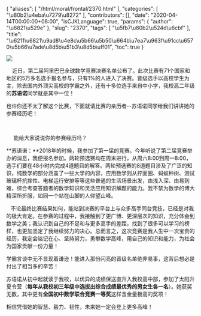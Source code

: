 {
    "aliases": [
        "/html/moral/frontal/2370.html"
    ],
    "categories": [
        "\u80b2\u4eba\u7279\u8272"
    ],
    "contributors": [],
    "date": "2020-04-14T00:00:00+08:00",
    "isCJKLanguage": true,
    "params": {
        "author": "\u6821\u529e"
    },
    "slug": "2370",
    "tags": [
        "\u5fb7\u80b2\u524d\u6cbf"
    ],
    "title": "\u6211\u6821\u9ad8\u4e8c\u5b66\u5b50\u664b\u7ea7\u963f\u91cc\u6570\u5b66\u7ade\u8d5b\u51b3\u8d5b\uff01",
    "toc": true
}

![](https://cdn.tfls.online/mirror/full/607ae2ecb380f20ec9bd37f15b9ddc2cc756b534.jpg)




 




     近日，第二届阿里巴巴全球数学竞赛决赛名单公布了。此次比赛有71个国家和地区的5万多名选手报名参与，只有1%的人进入了决赛。晋级选手以高校学生为主，除去国内外顶尖高校的学霸之外，还有十多位选手来自中小学，我校高二年级的**苏语诺**同学就是其中一位！




也许你还不太了解这个比赛，下面就请比赛的亲历者--苏语诺同学给我们讲讲她的参赛经历吧！




    




     能给大家说说你的参赛经历吗？




**苏语诺：**2018年的时候，我参加了第一届的竞赛。今年听说了第二届竞赛举办的消息，我便报名参加。两轮预选赛均在周末进行，从周六8:00到周一8:00，选手们要在48小时内完成4道题目的解答。两轮预选赛的8道题目涉及了广泛的知识，纯数学的部分涵盖了一些大学的内容，应用数学则从拧面圈、蚂蚁种树、测试玻璃杯抗摔性、电梯运行安排等等这些普通的生活场景出发，由浅入深、由易到难，综合考查答题者的数学知识和灵活应用知识解题的能力。我不禁为数学的博大精深所折服，如同一个站在山脚的人仰望山峰。




   不论最终比赛结果如何，能站到决赛的平台上与众多高手同台竞技，已经是对我的极大肯定。在参赛的过程中，我接触到了更广博、更深层次的知识，充分体会到数学之美；我认识到自己的不足和与更多高手的差距，找到了很多可以学习的榜样，也更加坚定了我继续努力的决心。总而言之，这次竞赛是我人生中一次宝贵的经历，我定会铭记在心、坚持努力，勇攀数学高峰，用自己的知识和能力，为社会为国家贡献一份力量！




  






学霸言谈中无不显现着谦逊！能进入那份闪亮的晋级名单绝非易事，这背后想必是付出了相当多的辛苦！




苏语诺从初中起就读于我校，以优异的成绩保送直升入我校高中部，参加了太阳升夏令营（**每年从我校初三年级中选拔出综合成绩最优秀的男女生各一名**）。她获奖无数，其中更有**全国初中数学联合竞赛一等奖**这样含金量极高的奖项！




相信凭借她的智慧、毅力、韧性，未来她一定会登上更多高峰！




  



